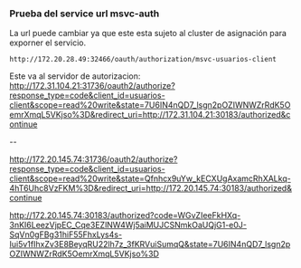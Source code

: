 ### Prueba del service url msvc-auth
La url puede cambiar ya que este esta sujeto al cluster de asignación para exporner el servicio.
```
http://172.20.28.49:32466/oauth/authorization/msvc-usuarios-client
```


Este va al servidor de autorizacion:
http://172.31.104.21:31736/oauth2/authorize?response_type=code&client_id=usuarios-client&scope=read%20write&state=7U6IN4nQD7_lsgn2pOZIWNWZrRdK5OemrXmqL5VKjso%3D&redirect_uri=http://172.31.104.21:30183/authorized&continue

--

http://172.20.145.74:31736/oauth2/authorize?response_type=code&client_id=usuarios-client&scope=read%20write&state=Qfnhcx9uYw_kECXUgAxamcRhXALkq-4hT6Uhc8VzFKM%3D&redirect_uri=http://172.20.145.74:30183/authorized&continue

http://172.20.145.74:30183/authorized?code=WGvZIeeFkHXq-3nKI6LeezVjpEC_Cqe3EZlNW4Wj5aiMUJCSNmkOaUQjG1-e0J-SqVn0gFBg31hiF55FhxLys4s-Iui5v1fIhxZv3E8BeyqRU22lh7z_3fKRVuiSumqQ&state=7U6IN4nQD7_lsgn2pOZIWNWZrRdK5OemrXmqL5VKjso%3D
